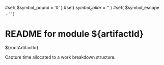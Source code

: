 #set( $symbol_pound = '#' )
#set( $symbol_dollar = '$' )
#set( $symbol_escape = '\' )

README for module ${artifactId}
===============================

${rootArtifactId}

Capture time allocated to a work breakdown structure.

